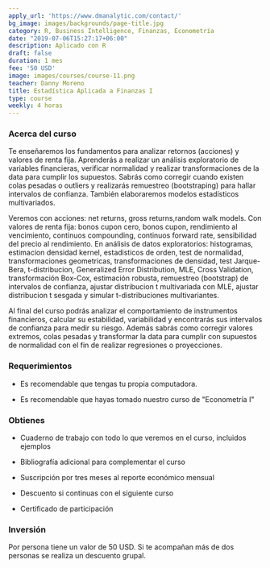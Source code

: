 ```yaml
---
apply_url: 'https://www.dmanalytic.com/contact/'
bg_image: images/backgrounds/page-title.jpg
category: R, Business Intelligence, Finanzas, Econometría
date: "2019-07-06T15:27:17+06:00"
description: Aplicado con R
draft: false
duration: 1 mes
fee: '50 USD'
image: images/courses/course-11.png
teacher: Danny Moreno
title: Estadística Aplicada a Finanzas I
type: course
weekly: 4 horas
---
```



### Acerca del curso

Te enseñaremos los fundamentos para analizar retornos (acciones) y valores de renta fija. Aprenderás a realizar un análisis exploratorio de variables financieras, verificar normalidad y realizar transformaciones de la data para cumplir los supuestos. Sabrás como corregir cuando existen colas pesadas o outliers y realizarás remuestreo (bootstraping) para hallar intervalos de confianza. También elaboraremos modelos estadísticos multivariados.

Veremos con acciones: net returns, gross returns,random walk models. Con valores de renta fija: bonos cupon cero, bonos cupon, rendimiento al vencimiento, continuos compounding, continuos forward rate, sensibilidad del precio al rendimiento. En análisis de datos exploratorios: histogramas, estimacion densidad kernel, estadisticos de orden, test de normalidad, transformaciones geometricas, transformaciones de densidad, test Jarque-Bera, t-distribucion, Generalized Error Distribution, MLE, Cross Validation, transformación Box-Cox, estimación robusta, remuestreo (bootstrap) de intervalos de confianza, ajustar distribucion t multivariada con MLE, ajustar distribucion t sesgada y simular t-distribuciones multivariantes.

Al final del curso podrás analizar el comportamiento de instrumentos financieros, calcular su estabilidad, variabilidad y encontrarás sus intervalos de confianza para medir su riesgo. Además sabrás como corregir valores extremos, colas pesadas y transformar la data para cumplir con supuestos de normalidad con el fin de realizar regresiones o proyecciones.</p>


### Requerimientos

* Es recomendable que tengas tu propia computadora.

* Es recomendable que hayas tomado nuestro curso de "Econometría I"

### Obtienes

* Cuaderno de trabajo con todo lo que veremos en el curso, incluidos ejemplos

* Bibliografía adicional para complementar el curso

* Suscripción por tres meses al reporte económico mensual

* Descuento si continuas con el siguiente curso

* Certificado de participación


### Inversión

Por persona tiene un valor de 50 USD. Si te acompañan más de dos personas se realiza un descuento grupal.